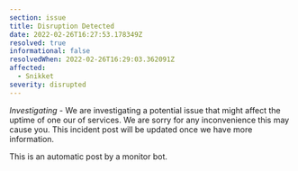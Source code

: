 ```yaml
---
section: issue
title: Disruption Detected
date: 2022-02-26T16:27:53.178349Z
resolved: true
informational: false
resolvedWhen: 2022-02-26T16:29:03.362091Z
affected:
  - Snikket
severity: disrupted
---
```

*Investigating* - We are investigating a potential issue that might affect the uptime of one our of services. We are sorry for any inconvenience this may cause you. This incident post will be updated once we have more information.

This is an automatic post by a monitor bot.
        